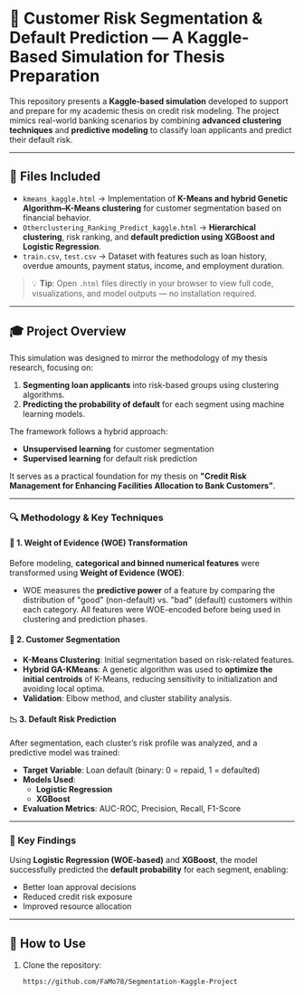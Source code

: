 # 🎯 Customer Risk Segmentation & Default Prediction — A Kaggle-Based Simulation for Thesis Preparation

This repository presents a **Kaggle-based simulation** developed to support and prepare for my academic thesis on credit risk modeling. The project mimics real-world banking scenarios by combining **advanced clustering techniques** and **predictive modeling** to classify loan applicants and predict their default risk.

---

## 📁 Files Included
- `kmeans_kaggle.html` → Implementation of **K-Means and hybrid Genetic Algorithm–K-Means clustering** for customer segmentation based on financial behavior.
- `Otherclustering_Ranking_Predict_kaggle.html` → **Hierarchical clustering**, risk ranking, and **default prediction using XGBoost and Logistic Regression**.
- `train.csv`, `test.csv` → Dataset with features such as loan history, overdue amounts, payment status, income, and employment duration.

> 💡 **Tip**: Open `.html` files directly in your browser to view full code, visualizations, and model outputs — no installation required.

---

## 🎓 Project Overview

This simulation was designed to mirror the methodology of my thesis research, focusing on:
1. **Segmenting loan applicants** into risk-based groups using clustering algorithms.
2. **Predicting the probability of default** for each segment using machine learning models.

The framework follows a hybrid approach:
- **Unsupervised learning** for customer segmentation
- **Supervised learning** for default risk prediction

It serves as a practical foundation for my thesis on **"Credit Risk Management for Enhancing Facilities Allocation to Bank Customers"**.

---

### 🔍 Methodology & Key Techniques

#### 🧩 1. **Weight of Evidence (WOE) Transformation**
Before modeling, **categorical and binned numerical features** were transformed using **Weight of Evidence (WOE)**:
- WOE measures the **predictive power** of a feature by comparing the distribution of "good" (non-default) vs. "bad" (default) customers within each category.
All features were WOE-encoded before being used in clustering and prediction phases.

#### 🧠 2. **Customer Segmentation**
- **K-Means Clustering**: Initial segmentation based on risk-related features.
- **Hybrid GA-KMeans**: A genetic algorithm was used to **optimize the initial centroids** of K-Means, reducing sensitivity to initialization and avoiding local optima.
- **Validation**: Elbow method, and cluster stability analysis.

#### 📉 3. **Default Risk Prediction**
After segmentation, each cluster’s risk profile was analyzed, and a predictive model was trained:
- **Target Variable**: Loan default (binary: 0 = repaid, 1 = defaulted)
- **Models Used**:
  - **Logistic Regression** 
  - **XGBoost** 
- **Evaluation Metrics**: AUC-ROC, Precision, Recall, F1-Score

---

### 🧠 Key Findings
Using **Logistic Regression (WOE-based)** and **XGBoost**, the model successfully predicted the **default probability** for each segment, enabling:
- Better loan approval decisions
- Reduced credit risk exposure
- Improved resource allocation

---

## 🚀 How to Use
1. Clone the repository:
   ```bash
   https://github.com/FaMo78/Segmentation-Kaggle-Project
